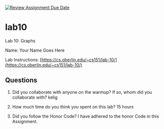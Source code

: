 [![Review Assignment Due Date](https://classroom.github.com/assets/deadline-readme-button-24ddc0f5d75046c5622901739e7c5dd533143b0c8e959d652212380cedb1ea36.svg)](https://classroom.github.com/a/38zg5TJF)
# lab10
Lab 10: Graphs

Name: Your Name Goes Here

Lab Instructions: [https://cs.oberlin.edu/~cs151/lab-10/](https://cs.oberlin.edu/~cs151/lab-10/)

## Questions

1. Did you collaborate with anyone on the warmup?  If so, whom did you collaborate with? kelig

2. How much time do you think you spent on this lab? 15 hours

3. Did you follow the Honor Code? I have adhered to the honor Code in this Assignment.

